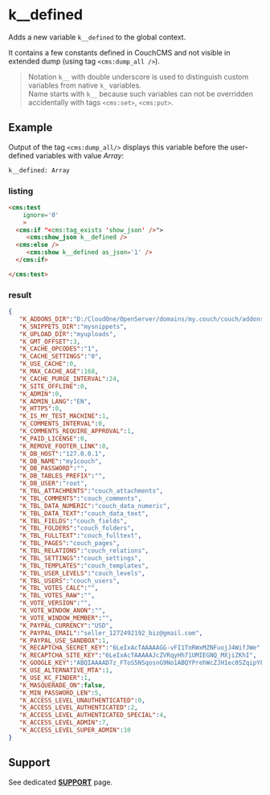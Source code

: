 # k__defined

Adds a new variable `k__defined` to the global context.

It contains a few constants defined in CouchCMS and not visible in extended dump (using tag `<cms:dump_all />`).

> Notation `k__` with double underscore is used to distinguish custom variables from native `k_` variables.<br>
> Name starts with `k__` because such variables can not be overridden accidentally with tags `<cms:set>`, `<cms:put>`.

## Example

Output of the tag `<cms:dump_all/>` displays this variable before the user-defined variables with value *Array*:
```txt
k__defined: Array
```

### listing

```html
<cms:test
    ignore='0'
    >
  <cms:if "<cms:tag_exists 'show_json' />">
     <cms:show_json k__defined />
  <cms:else />
     <cms:show k__defined as_json='1' />
  </cms:if>

</cms:test>
```

### result

```json
{
   "K_ADDONS_DIR":"D:/CloudOne/OpenServer/domains/my.couch/couch/addons/",
   "K_SNIPPETS_DIR":"mysnippets",
   "K_UPLOAD_DIR":"myuploads",
   "K_GMT_OFFSET":3,
   "K_CACHE_OPCODES":"1",
   "K_CACHE_SETTINGS":"0",
   "K_USE_CACHE":0,
   "K_MAX_CACHE_AGE":168,
   "K_CACHE_PURGE_INTERVAL":24,
   "K_SITE_OFFLINE":0,
   "K_ADMIN":0,
   "K_ADMIN_LANG":"EN",
   "K_HTTPS":0,
   "K_IS_MY_TEST_MACHINE":1,
   "K_COMMENTS_INTERVAL":0,
   "K_COMMENTS_REQUIRE_APPROVAL":1,
   "K_PAID_LICENSE":0,
   "K_REMOVE_FOOTER_LINK":0,
   "K_DB_HOST":"127.0.0.1",
   "K_DB_NAME":"my1couch",
   "K_DB_PASSWORD":"",
   "K_DB_TABLES_PREFIX":"",
   "K_DB_USER":"root",
   "K_TBL_ATTACHMENTS":"couch_attachments",
   "K_TBL_COMMENTS":"couch_comments",
   "K_TBL_DATA_NUMERIC":"couch_data_numeric",
   "K_TBL_DATA_TEXT":"couch_data_text",
   "K_TBL_FIELDS":"couch_fields",
   "K_TBL_FOLDERS":"couch_folders",
   "K_TBL_FULLTEXT":"couch_fulltext",
   "K_TBL_PAGES":"couch_pages",
   "K_TBL_RELATIONS":"couch_relations",
   "K_TBL_SETTINGS":"couch_settings",
   "K_TBL_TEMPLATES":"couch_templates",
   "K_TBL_USER_LEVELS":"couch_levels",
   "K_TBL_USERS":"couch_users",
   "K_TBL_VOTES_CALC":"",
   "K_TBL_VOTES_RAW":"",
   "K_VOTE_VERSION":"",
   "K_VOTE_WINDOW_ANON":"",
   "K_VOTE_WINDOW_MEMBER":"",
   "K_PAYPAL_CURRENCY":"USD",
   "K_PAYPAL_EMAIL":"seller_1272492192_biz@gmail.com",
   "K_PAYPAL_USE_SANDBOX":1,
   "K_RECAPTCHA_SECRET_KEY":"6LeIxAcTAAAAAGG-vFI1TnRWxMZNFuojJ4WifJWe",
   "K_RECAPTCHA_SITE_KEY":"6LeIxAcTAAAAAJcZVRqyHh71UMIEGNQ_MXjiZKhI",
   "K_GOOGLE_KEY":"ABQIAAAAD7z_FToS5NSqosnG9No1ABQYPrehWcZJH1ec0SZqipYFbK_nfRT1ryCGKzl5KGpFG3y5jyPe_uClVg",
   "K_USE_ALTERNATIVE_MTA":1,
   "K_USE_KC_FINDER":1,
   "K_MASQUERADE_ON":false,
   "K_MIN_PASSWORD_LEN":5,
   "K_ACCESS_LEVEL_UNAUTHENTICATED":0,
   "K_ACCESS_LEVEL_AUTHENTICATED":2,
   "K_ACCESS_LEVEL_AUTHENTICATED_SPECIAL":4,
   "K_ACCESS_LEVEL_ADMIN":7,
   "K_ACCESS_LEVEL_SUPER_ADMIN":10
}
```

## Support

See dedicated [**SUPPORT**](/SUPPORT.md) page.

